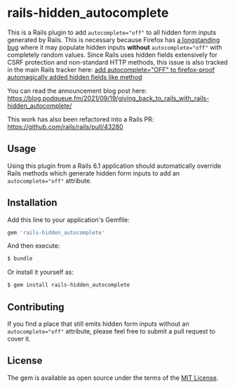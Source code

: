 # rails-hidden_autocomplete
This is a Rails plugin to add `autocomplete="off"` to all hidden form inputs generated by Rails. This is necessary because Firefox has [a longstanding bug](https://bugzilla.mozilla.org/show_bug.cgi?id=520561) where it may populate hidden inputs **without** `autocomplete="off"` with completely random values. Since Rails uses hidden fields extensively for CSRF protection and non-standard HTTP methods, this issue is also tracked in the main Rails tracker here: [add autocomplete="OFF" to firefox-proof automagically added hidden fields like method](https://github.com/rails/rails/issues/42610)

You can read the announcement blog post here: <https://blog.podqueue.fm/2021/09/19/giving_back_to_rails_with_rails-hidden_autocomplete/>

This work has also been refactored into a Rails PR: <https://github.com/rails/rails/pull/43280>

## Usage
Using this plugin from a Rails 6.1 application should automatically override Rails methods which generate hidden form inputs to add an `autocomplete="off"` attribute.

## Installation
Add this line to your application's Gemfile:

```ruby
gem 'rails-hidden_autocomplete'
```

And then execute:
```bash
$ bundle
```

Or install it yourself as:
```bash
$ gem install rails-hidden_autocomplete
```

## Contributing
If you find a place that still emits hidden form inputs without an `autocomplete="off"` attribute, please feel free to submit a pull request to cover it.

## License
The gem is available as open source under the terms of the [MIT License](https://opensource.org/licenses/MIT).
